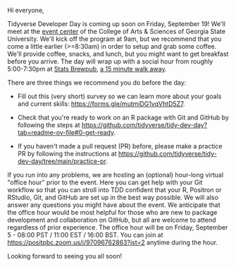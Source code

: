 Hi everyone,

Tidyverse Developer Day is coming up soon on Friday, September 19! We'll meet at the [event center](https://cas.gsu.edu/eventcenter) of the College of Arts & Sciences of Georgia State University. We'll kick off the program at 9am, but we recommend that you come a little earlier (>=8:30am) in order to setup and grab some coffee. We'll provide coffee, snacks, and lunch, but you might want to get breakfast before you arrive. The day will wrap up with a social hour from roughly 5:00-7:30pm at [Stats Brewpub](https://www.statsatl.com), [a 15 minute walk away](https://maps.app.goo.gl/BTyuiLFQAXUs5Xe3A).

There are three things we recommend you do before the day:

* Fill out this (very short) survey so we can learn more about your goals and current skills: <https://forms.gle/mutmiDG1vqVhtD5Z7>.

* Check that you're ready to work on an R package with Git and GitHub by following the steps at <https://github.com/tidyverse/tidy-dev-day?tab=readme-ov-file#0-get-ready>. 

* If you haven't made a pull request (PR) before, please make a practice PR by following the instructions at <https://github.com/tidyverse/tidy-dev-day/tree/main/practice-pr>.

If you run into any problems, we are hosting an (optional) hour-long virtual "office hour" prior to the event. Here you can get help with your Git workflow so that you can stroll into TDD confident that your R, Positron or RStudio, Git, and GitHub are set up in the best way possible. We will also answer any questions you might have about the event. We anticipate that the office hour would be most helpful for those who are new to package development and collaboration on GitHub, but all are welcome to attend regardless of prior experience. The office hour will be on Friday, September 5 - 08:00 PST / 11:00 EST / 16:00 BST. You can join at <https://positpbc.zoom.us/j/97096762863?jst=2> anytime during the hour.

Looking forward to seeing you all soon!

